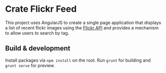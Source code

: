 # Crate Flickr Feed

This project uses AngularJS to create a single page application that displays a list of recent flickr images using the [Flickr API](https://www.flickr.com/services/feeds/docs/photos_public/) and provides a mechanism to allow users to search by tag.

## Build & development

Install packages via `npm install` on the root.
Run `grunt` for building and `grunt serve` for preview.